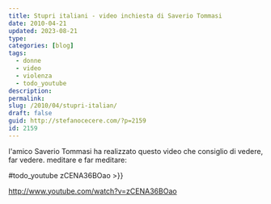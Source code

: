 ```yaml
---
title: Stupri italiani - video inchiesta di Saverio Tommasi
date: 2010-04-21
updated: 2023-08-21
type: 
categories: [blog]
tags:
  - donne
  - video
  - violenza
  - todo_youtube
description: 
permalink: 
slug: /2010/04/stupri-italian/
draft: false
guid: http://stefanocecere.com/?p=2159
id: 2159
---
```


l'amico Saverio Tommasi ha realizzato questo video che consiglio di vedere, far vedere. meditare e far meditare:

#todo_youtube zCENA36BOao >}}

<http://www.youtube.com/watch?v=zCENA36BOao>